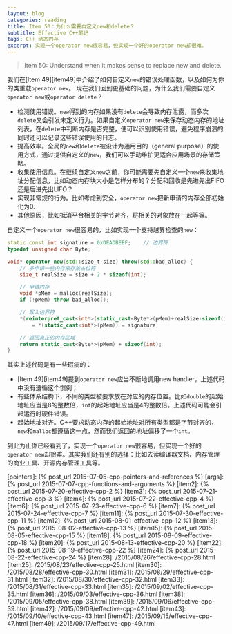 ```yaml
---
layout: blog
categories: reading
title: Item 50：为什么需要自定义new和delete？
subtitle: Effective C++笔记
tags: C++ 动态内存
excerpt: 实现一个operator new很容易，但实现一个好的operator new却很难。
---
```


> Item 50: Understand when it makes sense to replace new and delete.

我们在[Item 49][item49]中介绍了如何自定义`new`的错误处理函数，以及如何为你的类重载`operator new`。
现在我们回到更基础的问题，为什么我们需要自定义`operator new`或`operator delete`？

* 检测使用错误。`new`得到的内存如果没有`delete`会导致内存泄露，而多次`delete`又会引发未定义行为。如果自定义`operator new`来保存动态内存的地址列表，在`delete`中判断内存是否完整，便可以识别使用错误，避免程序崩溃的同时还可以记录这些错误使用的日志。
* 提高效率。全局的`new`和`delete`被设计为通用目的（general purpose）的使用方式，通过提供自定义的`new`，我们可以手动维护更适合应用场景的存储策略。
* 收集使用信息。在继续自定义`new`之前，你可能需要先自定义一个`new`来收集地址分配信息，比如动态内存块大小是怎样分布的？分配和回收是先进先出FIFO还是后进先出LIFO？
* 实现非常规的行为。比如考虑到安全，`operator new`把新申请的内存全部初始化为0.
* 其他原因，比如抵消平台相关的字节对齐，将相关的对象放在一起等等。

<!--more-->

自定义一个`operator new`很容易的，比如实现一个支持越界检查的`new`：

```cpp
static const int signature = 0xDEADBEEF;    // 边界符
typedef unsigned char Byte; 

void* operator new(std::size_t size) throw(std::bad_alloc) {
    // 多申请一些内存来存放占位符 
    size_t realSize = size + 2 * sizeof(int); 

    // 申请内存
    void *pMem = malloc(realSize);
    if (!pMem) throw bad_alloc(); 

    // 写入边界符
    *(reinterpret_cast<int*>(static_cast<Byte*>(pMem)+realSize-sizeof(int))) 
        = *(static_cast<int*>(pMem)) = signature;

    // 返回真正的内存区域
    return static_cast<Byte*>(pMem) + sizeof(int);
}
```

其实上述代码是有一些瑕疵的：

* [Item 49][item49]提到`operator new`应当不断地调用new handler，上述代码中没有遵循这个惯例；
* 有些体系结构下，不同的类型被要求放在对应的内存位置。比如`double`的起始地址应当是8的整数倍，`int`的起始地址应当是4的整数倍。上述代码可能会引起运行时硬件错误。
* 起始地址对齐。C++要求动态内存的起始地址对所有类型都是字节对齐的，`new`和`malloc`都遵循这一点，然而我们返回的地址偏移了一个`int`。

到此为止你已经看到了，实现一个`operator new`很容易，但实现一个好的`operator new`却很难。其实我们还有别的选择：比如去读编译器文档、内存管理的商业工具、开源内存管理工具等。

[pointers]: {% post_url 2015-07-05-cpp-pointers-and-references %}
[args]: {% post_url 2015-07-07-cpp-functions-and-arguments %}
[item2]: {% post_url 2015-07-20-effective-cpp-2 %}
[item3]: {% post_url 2015-07-21-effective-cpp-3 %}
[item4]: {% post_url 2015-07-22-effective-cpp-4 %}
[item6]: {% post_url 2015-07-23-effective-cpp-6 %}
[item7]: {% post_url 2015-07-24-effective-cpp-7 %}
[item11]: {% post_url 2015-07-30-effective-cpp-11 %}
[item12]: {% post_url 2015-08-01-effective-cpp-12 %}
[item13]: {% post_url 2015-08-02-effective-cpp-13 %}
[item15]: {% post_url 2015-08-05-effective-cpp-15 %}
[item18]: {% post_url 2015-08-09-effective-cpp-18 %}
[item20]: {% post_url 2015-08-13-effective-cpp-20 %}
[item22]: {% post_url 2015-08-19-effective-cpp-22 %}
[item24]: {% post_url 2015-08-22-effective-cpp-24 %}
[item28]: /2015/08/26/effective-cpp-28.html
[item25]: /2015/08/23/effective-cpp-25.html
[item30]: /2015/08/28/effective-cpp-30.html
[item31]: /2015/08/29/effective-cpp-31.html
[item32]: /2015/08/30/effective-cpp-32.html
[item33]: /2015/08/31/effective-cpp-33.html
[item35]: /2015/09/02/effective-cpp-35.html
[item36]: /2015/09/03/effective-cpp-36.html
[item38]: /2015/09/05/effective-cpp-38.html
[item39]: /2015/09/06/effective-cpp-39.html
[item42]: /2015/09/09/effective-cpp-42.html
[item43]: /2015/09/10/effective-cpp-43.html
[item47]: /2015/09/15/effective-cpp-47.html
[item49]: /2015/09/17/effective-cpp-49.html
